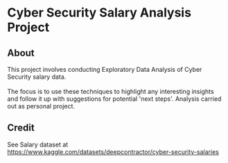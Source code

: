 # Cyber Security Salary Analysis Project

## About
This project involves conducting Exploratory Data Analysis of Cyber Security salary data.</br></br>
The focus is to use these techniques to highlight any interesting insights and follow it up with suggestions for potential 'next steps'.
Analysis carried out as personal project.

## Credit
See Salary dataset at https://www.kaggle.com/datasets/deepcontractor/cyber-security-salaries
